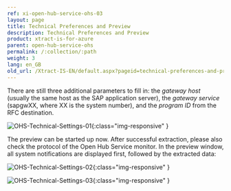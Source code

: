 ```yaml
---
ref: xi-open-hub-service-ohs-03
layout: page
title: Technical Preferences and Preview
description: Technical Preferences and Preview
product: xtract-is-for-azure
parent: open-hub-service-ohs
permalink: /:collection/:path
weight: 3
lang: en_GB
old_url: /Xtract-IS-EN/default.aspx?pageid=technical-preferences-and-preview
---
```


There are still three additional parameters to fill in: the *gateway host* (usually the same host as the SAP application server), the *gateway service* (sapgwXX, where XX is the system number), and the *program ID* from the RFC destination.

![OHS-Technical-Settings-01](/img/content/OHS-Technical-Settings-01.png){:class="img-responsive" }

The preview can be started up now. After successful extraction, please also check the protocol of the Open Hub Service monitor. In the preview window, all system notifications are displayed first, followed by the extracted data:

![OHS-Technical-Settings-02](/img/content/OHS-Technical-Settings-02.png){:class="img-responsive" }

![OHS-Technical-Settings-03](/img/content/OHS-Technical-Settings-03.png){:class="img-responsive" }